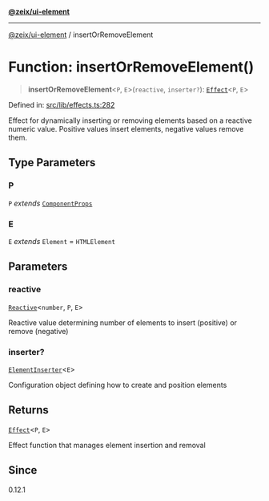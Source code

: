 [**@zeix/ui-element**](../README.md)

***

[@zeix/ui-element](../globals.md) / insertOrRemoveElement

# Function: insertOrRemoveElement()

> **insertOrRemoveElement**\<`P`, `E`\>(`reactive`, `inserter?`): [`Effect`](../type-aliases/Effect.md)\<`P`, `E`\>

Defined in: [src/lib/effects.ts:282](https://github.com/efflore/ui-element/blob/6f13c4cee43b2a37b146c096e1a255409b73e79b/src/lib/effects.ts#L282)

Effect for dynamically inserting or removing elements based on a reactive numeric value.
Positive values insert elements, negative values remove them.

## Type Parameters

### P

`P` *extends* [`ComponentProps`](../type-aliases/ComponentProps.md)

### E

`E` *extends* `Element` = `HTMLElement`

## Parameters

### reactive

[`Reactive`](../type-aliases/Reactive.md)\<`number`, `P`, `E`\>

Reactive value determining number of elements to insert (positive) or remove (negative)

### inserter?

[`ElementInserter`](../type-aliases/ElementInserter.md)\<`E`\>

Configuration object defining how to create and position elements

## Returns

[`Effect`](../type-aliases/Effect.md)\<`P`, `E`\>

Effect function that manages element insertion and removal

## Since

0.12.1
